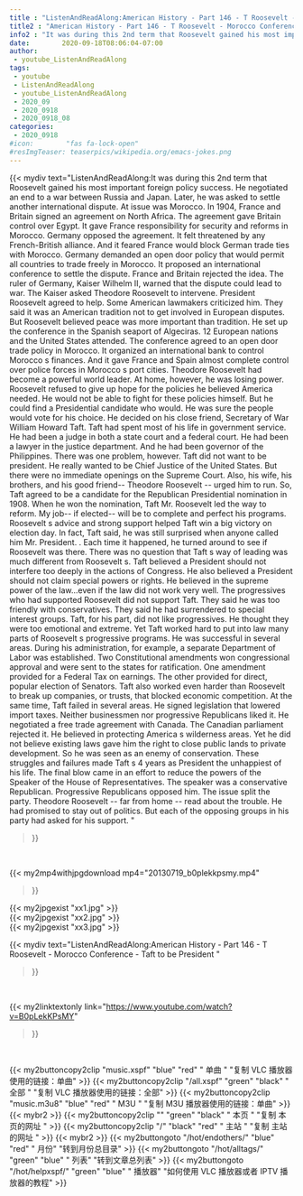 ```yaml
---
title : "ListenAndReadAlong:American History - Part 146 - T Roosevelt - Morocco Conference - Taft to be President "
title2 : "American History - Part 146 - T Roosevelt - Morocco Conference - Taft to be President "
info2 : "It was during this 2nd term that Roosevelt gained his most important foreign policy success. He negotiated an end to a war between Russia and Japan. Later, he was asked to settle another international dispute. At issue was Morocco. In 1904, France and Britain signed an agreement on North Africa. The agreement gave Britain control over Egypt. It gave France responsibility for security and reforms in Morocco. Germany opposed the agreement. It felt threatened by any French-British alliance. And it feared France would block German trade ties with Morocco. Germany demanded an  open door  policy that would permit all countries to trade freely in Morocco. It proposed an international conference to settle the dispute. France and Britain rejected the idea. The ruler of Germany, Kaiser Wilhelm II, warned that the dispute could lead to war. The Kaiser asked Theodore Roosevelt to intervene. President Roosevelt agreed to help. Some American lawmakers criticized him. They said it was an American tradition not to get involved in European disputes. But Roosevelt believed peace was more important than tradition. He set up the conference in the Spanish seaport of Algeciras. 12 European nations and the United States attended. The conference agreed to an open door trade policy in Morocco. It organized an international bank to control Morocco s finances. And it gave France and Spain almost complete control over police forces in Morocco s port cities. Theodore Roosevelt had become a powerful world leader. At home, however, he was losing power. Roosevelt refused to give up hope for the policies he believed America needed. He would not be able to fight for these policies himself. But he could find a Presidential candidate who would. He was sure the people would vote for his choice. He decided on his close friend, Secretary of War William Howard Taft. Taft had spent most of his life in government service. He had been a judge in both a state court and a federal court. He had been a lawyer in the justice department. And he had been governor of the Philippines. There was one problem, however. Taft did not want to be president. He really wanted to be Chief Justice of the United States. But there were no immediate openings on the Supreme Court. Also, his wife, his brothers, and his good friend-- Theodore Roosevelt -- urged him to run. So, Taft agreed to be a candidate for the Republican Presidential nomination in 1908. When he won the nomination, Taft    Mr. Roosevelt led the way to reform. My job-- if elected-- will be to complete and perfect his programs.  Roosevelt s advice and strong support helped Taft win a big victory on election day. In fact, Taft said, he was still surprised when anyone called him  Mr. President.  . Each time it happened, he turned around to see if Roosevelt was there. There was no question that Taft s way of leading was much different from Roosevelt s. Taft believed a President should not interfere too deeply in the actions of Congress. He also believed a President should not claim special powers or rights. He believed in the supreme power of the law...even if the law did not work very well. The progressives who had supported Roosevelt did not support Taft. They said he was too friendly with conservatives. They said he had surrendered to special interest groups. Taft, for his part, did not like progressives. He thought they were too emotional and extreme. Yet Taft worked hard to put into law many parts of Roosevelt s progressive programs. He was successful in several areas. During his administration, for example, a separate Department of Labor was established. Two Constitutional amendments won congressional approval and were sent to the states for ratification. One amendment provided for a Federal Tax on earnings. The other provided for direct, popular election of Senators. Taft also worked even harder than Roosevelt to break up companies, or trusts, that blocked economic competition. At the same time, Taft failed in several areas. He signed legislation that lowered import taxes. Neither businessmen nor progressive Republicans liked it. He negotiated a free trade agreement with Canada. The Canadian parliament rejected it.  He believed in protecting America s wilderness areas. Yet he did not believe existing laws gave him the right to close public lands to private development. So he was seen as an enemy of conservation. These struggles and failures made Taft s 4 years as President the unhappiest of his life. The final blow came in an effort to reduce the powers of the Speaker of the House of Representatives. The speaker was a conservative Republican. Progressive Republicans opposed him. The issue split the party. Theodore Roosevelt -- far from home -- read about the trouble. He had promised to stay out of politics. But each of the opposing groups in his party had asked for his support. "
date:        2020-09-18T08:06:04-07:00
author:
 - youtube_ListenAndReadAlong
tags:
 - youtube
 - ListenAndReadAlong
 - youtube_ListenAndReadAlong
 - 2020_09
 - 2020_0918
 - 2020_0918_08
categories:
 - 2020_0918
#icon:        "fas fa-lock-open"
#resImgTeaser: teaserpics/wikipedia.org/emacs-jokes.png
---
```


{{< mydiv text="ListenAndReadAlong:It was during this 2nd term that Roosevelt gained his most important foreign policy success. He negotiated an end to a war between Russia and Japan. Later, he was asked to settle another international dispute. At issue was Morocco. In 1904, France and Britain signed an agreement on North Africa. The agreement gave Britain control over Egypt. It gave France responsibility for security and reforms in Morocco. Germany opposed the agreement. It felt threatened by any French-British alliance. And it feared France would block German trade ties with Morocco. Germany demanded an  open door  policy that would permit all countries to trade freely in Morocco. It proposed an international conference to settle the dispute. France and Britain rejected the idea. The ruler of Germany, Kaiser Wilhelm II, warned that the dispute could lead to war. The Kaiser asked Theodore Roosevelt to intervene. President Roosevelt agreed to help. Some American lawmakers criticized him. They said it was an American tradition not to get involved in European disputes. But Roosevelt believed peace was more important than tradition. He set up the conference in the Spanish seaport of Algeciras. 12 European nations and the United States attended. The conference agreed to an open door trade policy in Morocco. It organized an international bank to control Morocco s finances. And it gave France and Spain almost complete control over police forces in Morocco s port cities. Theodore Roosevelt had become a powerful world leader. At home, however, he was losing power. Roosevelt refused to give up hope for the policies he believed America needed. He would not be able to fight for these policies himself. But he could find a Presidential candidate who would. He was sure the people would vote for his choice. He decided on his close friend, Secretary of War William Howard Taft. Taft had spent most of his life in government service. He had been a judge in both a state court and a federal court. He had been a lawyer in the justice department. And he had been governor of the Philippines. There was one problem, however. Taft did not want to be president. He really wanted to be Chief Justice of the United States. But there were no immediate openings on the Supreme Court. Also, his wife, his brothers, and his good friend-- Theodore Roosevelt -- urged him to run. So, Taft agreed to be a candidate for the Republican Presidential nomination in 1908. When he won the nomination, Taft    Mr. Roosevelt led the way to reform. My job-- if elected-- will be to complete and perfect his programs.  Roosevelt s advice and strong support helped Taft win a big victory on election day. In fact, Taft said, he was still surprised when anyone called him  Mr. President.  . Each time it happened, he turned around to see if Roosevelt was there. There was no question that Taft s way of leading was much different from Roosevelt s. Taft believed a President should not interfere too deeply in the actions of Congress. He also believed a President should not claim special powers or rights. He believed in the supreme power of the law...even if the law did not work very well. The progressives who had supported Roosevelt did not support Taft. They said he was too friendly with conservatives. They said he had surrendered to special interest groups. Taft, for his part, did not like progressives. He thought they were too emotional and extreme. Yet Taft worked hard to put into law many parts of Roosevelt s progressive programs. He was successful in several areas. During his administration, for example, a separate Department of Labor was established. Two Constitutional amendments won congressional approval and were sent to the states for ratification. One amendment provided for a Federal Tax on earnings. The other provided for direct, popular election of Senators. Taft also worked even harder than Roosevelt to break up companies, or trusts, that blocked economic competition. At the same time, Taft failed in several areas. He signed legislation that lowered import taxes. Neither businessmen nor progressive Republicans liked it. He negotiated a free trade agreement with Canada. The Canadian parliament rejected it.  He believed in protecting America s wilderness areas. Yet he did not believe existing laws gave him the right to close public lands to private development. So he was seen as an enemy of conservation. These struggles and failures made Taft s 4 years as President the unhappiest of his life. The final blow came in an effort to reduce the powers of the Speaker of the House of Representatives. The speaker was a conservative Republican. Progressive Republicans opposed him. The issue split the party. Theodore Roosevelt -- far from home -- read about the trouble. He had promised to stay out of politics. But each of the opposing groups in his party had asked for his support. "
>}}
<br>


{{< my2mp4withjpgdownload mp4="20130719_b0plekkpsmy.mp4"
>}}

{{< my2jpgexist "xx1.jpg" >}}<br>
{{< my2jpgexist "xx2.jpg" >}}<br>
{{< my2jpgexist "xx3.jpg" >}}<br>



{{< mydiv text="ListenAndReadAlong:American History - Part 146 - T Roosevelt - Morocco Conference - Taft to be President "
>}}
<br>

{{< my2linktextonly link="https://www.youtube.com/watch?v=B0pLekKPsMY"
>}}


<br>

{{< my2buttoncopy2clip "music.xspf"        "blue"   "red"    " 单曲 "  "复制 VLC 播放器使用的链接：单曲" >}} {{< my2buttoncopy2clip "/all.xspf"         "green"  "black"  " 全部 "  "复制 VLC 播放器使用的链接：全部" >}} {{< my2buttoncopy2clip "music.m3u8"        "blue"   "red"    " M3U  "    "复制 M3U 播放器使用的链接：单曲" >}} {{< mybr2 >}} {{< my2buttoncopy2clip ""                  "green"  "black"  " 本页 "    "复制 本页的网址 " >}} {{< my2buttoncopy2clip "/"                 "black"  "red"    " 主站 "    "复制 主站的网址 " >}} {{< mybr2 >}} {{< my2buttongoto      "/hot/endothers/"   "blue"   "red"    " 月份"   "转到月份总目录" >}} {{< my2buttongoto      "/hot/alltags/"     "green"  "blue"   " 列表"   "转到文章总列表" >}} {{< my2buttongoto      "/hot/helpxspf/"    "green"  "blue"   " 播放器" "如何使用 VLC 播放器或者 IPTV 播放器的教程" >}} 
